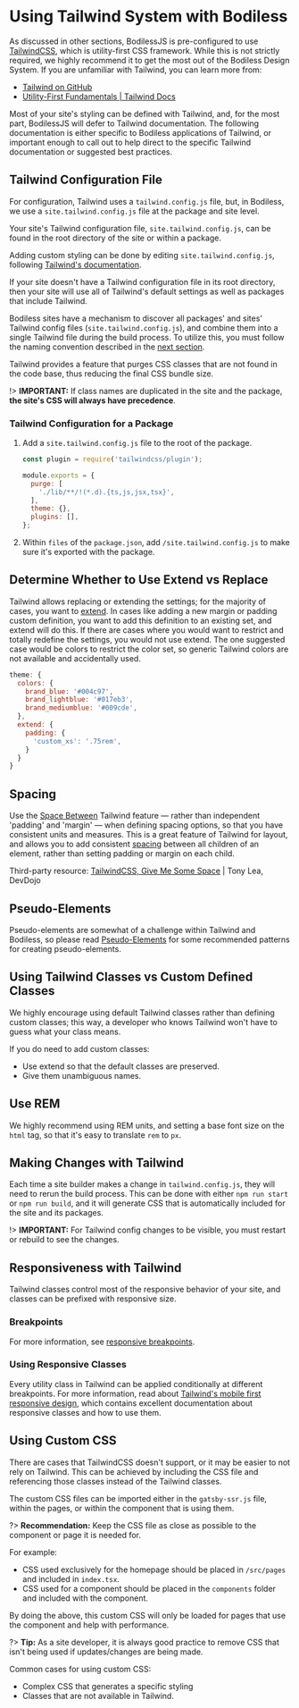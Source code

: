 # Using Tailwind System with Bodiless

As discussed in other sections, BodilessJS is pre-configured to use
[TailwindCSS](https://tailwindcss.com), which is utility-first CSS framework. While this is not
strictly required, we highly recommend it to get the most out of the Bodiless Design System. If you
are unfamiliar with Tailwind, you can learn more from:

- [Tailwind on GitHub](https://github.com/tailwindcss/tailwindcss)
- [Utility-First Fundamentals | Tailwind Docs](https://tailwindcss.com/docs/utility-first)

Most of your site's styling can be defined with Tailwind, and, for the most part, BodilessJS will
defer to Tailwind documentation. The following documentation is either specific to Bodiless
applications of Tailwind, or important enough to call out to help direct to the specific Tailwind
documentation or suggested best practices.

## Tailwind Configuration File

For configuration, Tailwind uses a `tailwind.config.js` file, but, in Bodiless, we use a
`site.tailwind.config.js` file at the package and site level.

Your site's Tailwind configuration file, `site.tailwind.config.js`, can be found in the root
directory of the site or within a package.

Adding custom styling can be done by editing `site.tailwind.config.js`, following [Tailwind's
documentation](https://tailwindcss.com/docs/configuration).

If your site doesn't have a Tailwind configuration file in its root directory, then your site will
use all of Tailwind's default settings as well as packages that include Tailwind.

Bodiless sites have a mechanism to discover all packages' and sites' Tailwind config files
(`site.tailwind.config.js`), and combine them into a single Tailwind file during the build process.
To utilize this, you must follow the naming convention described in the [next
section](#tailwind-configuration-for-a-package).

Tailwind provides a feature that purges CSS classes that are not found in the code base, thus
reducing the final CSS bundle size.

!> **IMPORTANT:** If class names are duplicated in the site and the package, **the site's CSS will
always have precedence**.

### Tailwind Configuration for a Package

01. Add a `site.tailwind.config.js` file to the root of the package.
    ```js
    const plugin = require('tailwindcss/plugin');

    module.exports = {
      purge: [
        './lib/**/!(*.d).{ts,js,jsx,tsx}',
      ],
      theme: {},
      plugins: [],
    };
    ```
01. Within `files` of the `package.json`, add `/site.tailwind.config.js` to make sure it's exported
    with the package.

## Determine Whether to Use Extend vs Replace

Tailwind allows replacing or extending the settings; for the majority of cases, you want to
[extend](https://tailwindcss.com/docs/theme/#extending-the-default-theme). In cases like adding a
new margin or padding custom definition, you want to add this definition to an existing set, and
extend will do this. If there are cases where you would want to restrict and totally redefine the
settings, you would not use extend. The one suggested case would be colors to restrict the color
set, so generic Tailwind colors are not available and accidentally used.

```js
theme: {
  colors: {
    brand_blue: '#004c97',
    brand_lightblue: '#017eb3',
    brand_mediumblue: '#009cde',
  },
  extend: {
    padding: {
      'custom_xs': '.75rem',
    }
  }
}
```

## Spacing

Use the [Space Between](https://tailwindcss.com/docs/space) Tailwind feature — rather than
independent 'padding' and 'margin' — when defining spacing options, so that you have consistent
units and measures. This is a great feature of Tailwind for layout, and allows you to add consistent
[spacing](https://tailwindcss.com/docs/customizing-spacing) between all children of an element,
rather than setting padding or margin on each child.

Third-party resource: [TailwindCSS, Give Me Some
Space](https://devdojo.com/tnylea/tailwindcss-space-classes) | Tony Lea, DevDojo

## Pseudo-Elements

Pseudo-elements are somewhat of a challenge within Tailwind and Bodiless, so please read
[Pseudo-Elements](./Pseudo-Elements) for some recommended patterns for creating pseudo-elements.

## Using Tailwind Classes vs Custom Defined Classes

We highly encourage using default Tailwind classes rather than defining custom classes; this way, a
developer who knows Tailwind won't have to guess what your class means.

If you do need to add custom classes:

- Use extend so that the default classes are preserved.
- Give them unambiguous names.

## Use REM

We highly recommend using REM units, and setting a base font size on the `html` tag, so that it's
easy to translate `rem` to `px`.

## Making Changes with Tailwind

Each time a site builder makes a change in `tailwind.config.js`, they will need to rerun the build
process. This can be done with either `npm run start` or `npm run build`, and it will generate CSS
that is automatically included for the site and its packages.

!> **IMPORTANT:** For Tailwind config changes to be visible, you must restart or rebuild to see the
changes.

## Responsiveness with Tailwind

Tailwind classes control most of the responsive behavior of your site, and classes can be prefixed
with responsive size.

### Breakpoints

For more information, see [responsive
breakpoints](/CX_DesignSystem/Components/CX_Layout/Responsiveness#Breakpoints).

### Using Responsive Classes

Every utility class in Tailwind can be applied conditionally at different breakpoints. For more
information, read about [Tailwind's mobile first responsive
design](https://tailwindcss.com/docs/responsive-design#mobile-first), which contains excellent
documentation about responsive classes and how to use them.

## Using Custom CSS

There are cases that TailwindCSS doesn't support, or it may be easier to not rely on Tailwind. This
can be achieved by including the CSS file and referencing those classes instead of the Tailwind
classes.

The custom CSS files can be imported either in the `gatsby-ssr.js` file, within the pages, or within
the component that is using them.

?> **Recommendation:** Keep the CSS file as close as possible to the component or page it is needed
for.

For example:

- CSS used exclusively for the homepage should be placed in `/src/pages` and included in
  `index.tsx`.
- CSS used for a component should be placed in the `components` folder and included with the
  component.

By doing the above, this custom CSS will only be loaded for pages that use the component and help
with performance.

?> **Tip:** As a site developer, it is always good practice to remove CSS that isn't being used if
updates/changes are being made.

Common cases for using custom CSS:

- Complex CSS that generates a specific styling
- Classes that are not available in Tailwind.
